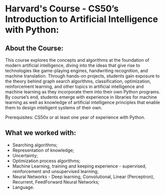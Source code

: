 # Harvard's Course - CS50’s Introduction to Artificial Intelligence with Python:
## About the Course:

This course explores the concepts and algorithms at the foundation of modern artificial intelligence, diving into the ideas that give rise to technologies like game-playing engines, handwriting recognition, and machine translation. Through hands-on projects, students gain exposure to the theory behind graph search algorithms, classification, optimization, reinforcement learning, and other topics in artificial intelligence and machine learning as they incorporate them into their own Python programs. By course’s end, students emerge with experience in libraries for machine learning as well as knowledge of artificial intelligence principles that enable them to design intelligent systems of their own.

Prerequisites: CS50x or at least one year of experience with Python.

## What we worked with:
- Searching algorithms;
- Representation of knowledge;
- Uncertainty;
- Optimization process algorithms;
- Machine Learning, training and keeping experience - supervised, reinforcement and unsupervised learning;
- Neural Networks - Deep learning, Convolutional, Linear (Perceptron), Recurrent, FeedForward Neural Networks;
- Language.